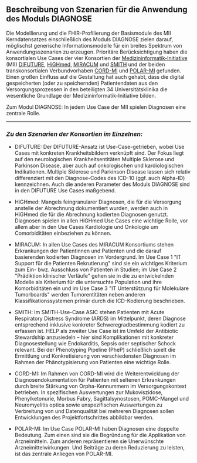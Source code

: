 ## Beschreibung von Szenarien für die Anwendung des Moduls DIAGNOSE

Die Modellierung und die FHIR-Profilierung der Basismodule des MII Kerndatensatzes einschließlich des Moduls  DIAGNOSE zielen darauf, möglischst generische Informationsmodelle für ein breites Spektrum von Anwendungsszenarien zu erzeugen. Prioritäre Berücksichtigung haben die konsortialen Use Cases der vier Konsortien der [Medizininformatik-Initiative](https://www.medizininformatik-initiative.de) (MII) [DIFUTURE](https://difuture.de), [HiGHmed](https://www.highmed.org), [MIRACUM](https://www.miracum.org) und [SMITH](https://www.smith.care/konsortium/) und der beiden transkonsortialen Verbundvorhaben [CORD-MI](https://www.medizininformatik-initiative.de/CORD) und [POLAR-MI](https://www.medizininformatik-initiative.de/POLAR) gefunden. Einen großen Einfluss auf die Gestaltung hat auch gehabt, dass  die digital gespeicherten (oder zu speichernden) Patientendaten aus den Versorgungsprozessen in den beteiligten 34 Universitätsklinika die wesentliche Grundlage der Medizininformatik-Initiative bilden.

Zum Modul DIAGNOSE: In jedem Use Case der MII spielen Diagnosen eine zentrale Rolle.


---

### *Zu den Szenarien der Konsortien im Einzelnen:*

* DIFUTURE:
Der DIFUTURE-Ansatz ist Use-Case-getrieben, wobei Use Cases mit konkreten Krankheitsbildern verknüpft sind. Der Fokus liegt auf den neurologischen Krankheitsentitäten Multiple Sklerose und Parkinson Disease, aber auch auf onkologischen und kardiologischen Indikationen. Multiple Sklerose und Parkinson Disease lassen sich relativ differenziert mit den Diagnose-Codes des ICD-10 (ggf. auch Alpha-ID) kennzeichnen. Auch die anderen Parameter des Moduls DIAGNOSE sind in den DIFUTURE Use Cases maßgebend. 

* HiGHmed:
Mangels feingranularer Diagnosen, die für die Versorgung anstelle der Abrechnung dokumentiert wurden, werden auch in HiGHmed die für die Abrechnung kodierten Diagnosen genutzt. Diagnosen spielen in allen HiGHmed Use Cases eine wichtige Rolle, vor allem aber in den Use Cases Kardiologie und Onkologie um Comorbiditäten einbeziehen zu können.

* MIRACUM:
In allen Use Cases des MIRACUM Konsortiums stehen Erkrankungen der Patientinnen und Patienten und die darauf basierenden kodierten Diagnosen im Vordergrund. Im Use Case 1 "IT Support für die Patienten Rekrutierung" sind sie ein wichtiges Kriterium zum Ein- bwz. Ausschluss von Patienten in Studien; im Use Case 2 "Prädiktion klinischer Verläufe" gehen sie in die zu entwickelnden Modelle als Kriterium für die untersuchte Population und ihre Komorbiditäten ein und im Use Case 3 "IT Unterstützung für Molekulare Tumorboards" werden Tumorentitäten neben anderen Klassifikationssystemen primär durch die ICD-Kodierung beschrieben.

* SMITH:
Im SMITH-Use-Case ASIC stehen Patienten mit Acute Respiratory Distress Syndrome (ARDS) im Mittelpunkt, deren Diagnose entsprechend inklusive konkreter Schweregradbestimmung kodiert zu erfassen ist. HELP als zweiter Use Case ist im Umfeld der Antibiotic Stewardship anzusiedeln – hier sind Komplikationen mit konkreter Diagnosestellung wie Endokarditis, Sepsis oder septischer Schock relevant. Bei der Phenotyping Pipeline (PheP) schließlich spielt die Ermittlung und Konkretisierung von verschiedensten Diagnosen im Rahmen der Phänotypisierung von Patienten eine wichtige Rolle.

* CORD-MI:
Im Rahmen von CORD-MI wird die Weiterentwicklung der Diagnosendokumentation für Patienten mit seltenen Erkrankungen durch breite Stärkung von Orpha-Kennummern im Versorgungskontext betrieben. In spezifischen Auswertungen zur Mukoviszidose, Phenylketonurie, Morbus Fabry, Sagittalsynostosen, POMC-Mangel und Neuromyelitis optica sowie unspezifischen Auswertungen zu Verbreitung von und Datenqualität bei mehreren Diagnosen sollen Entwicklungen des Projektfortschrittes abbildbar werden.

* POLAR-MI:
Im Use Case POLAR-MI haben Diagnosen eine doppelte Bedeutung. Zum einen sind sie die Begründung für die Applikation von Arzneimitteln. Zum anderen repräsentieren sie Unerwünschte Arzneimittelwirkungen. Und Beiträge zu deren Reduzierung zu leisten, ist das zentrale Anliegen von POLAR-MI.



